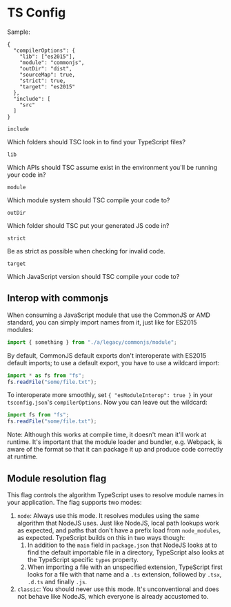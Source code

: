 # TS Config

Sample:

```
{
  "compilerOptions": {
    "lib": ["es2015"],
    "module": "commonjs",
    "outDir": "dist",
    "sourceMap": true,
    "strict": true,
    "target": "es2015"
  },
  "include": [
    "src"
  ]
}
```

`include`

Which folders should TSC look in to find your TypeScript files?

`lib`

Which APIs should TSC assume exist in the environment you'll be running your
code in?

`module`

Which module system should TSC compile your code to?

`outDir`

Which folder should TSC put your generated JS code in?

`strict`

Be as strict as possible when checking for invalid code.

`target`

Which JavaScript version should TSC compile your code to?

## Interop with commonjs

When consuming a JavaScript module that use the CommonJS or AMD standard, you
can simply import names from it, just like for ES2015 modules:

```ts
import { something } from "./a/legacy/commonjs/module";
```

By default, CommonJS default exports don't interoperate with ES2015 default
imports; to use a default export, you have to use a wildcard import:

```ts
import * as fs from "fs";
fs.readFile("some/file.txt");
```

To interoperate more smoothly, set `{ "esModuleInterop": true }` in your
`tsconfig.json`'s `compilerOptions`. Now you can leave out the wildcard:

```ts
import fs from "fs";
fs.readFile("some/file.txt");
```

Note: Although this works at compile time, it doesn't mean it'll work at
runtime. It's important that the module loader and bundler, e.g. Webpack, is
aware of the format so that it can package it up and produce code correctly at
runtime.

## Module resolution flag

This flag controls the algorithm TypeScript uses to resolve module names in your
application. The flag supports two modes:

1. `node`: Always use this mode. It resolves modules using the same algorithm
   that NodeJS uses. Just like NodeJS, local path lookups work as expected, and
   paths that don't have a prefix load from `node_modules`, as expected.
   TypeScript builds on this in two ways though:
   1. In addition to the `main` field in `package.json` that NodeJS looks at to
      find the default importable file in a directory, TypeScript also looks at
      the TypeScript specific `types` property.
   2. When importing a file with an unspecified extension, TypeScript first
      looks for a file with that name and a `.ts` extension, followed by `.tsx`,
      `.d.ts` and finally `.js`.
1. `classic`: You should never use this mode. It's unconventional and does not
   behave like NodeJS, which everyone is already accustomed to.
